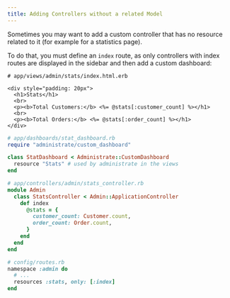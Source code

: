 ```yaml
---
title: Adding Controllers without a related Model
---
```


Sometimes you may want to add a custom controller that has no resource
related to it (for example for a statistics page).

To do that, you must define an `index` route, as only controllers with index
routes are displayed in the sidebar and then add a custom dashboard:

```erb
# app/views/admin/stats/index.html.erb 

<div style="padding: 20px">
  <h1>Stats</h1>
  <br>
  <p><b>Total Customers:</b> <%= @stats[:customer_count] %></h1>
  <br>
  <p><b>Total Orders:</b> <%= @stats[:order_count] %></h1>
</div>
```

```ruby
# app/dashboards/stat_dashboard.rb
require "administrate/custom_dashboard"

class StatDashboard < Administrate::CustomDashboard
  resource "Stats" # used by administrate in the views
end
```

```ruby
# app/controllers/admin/stats_controller.rb
module Admin
  class StatsController < Admin::ApplicationController
    def index
      @stats = {
        customer_count: Customer.count,
        order_count: Order.count,
      }
    end
  end
end
```

```ruby
# config/routes.rb
namespace :admin do
  # ...
  resources :stats, only: [:index]
end
```
